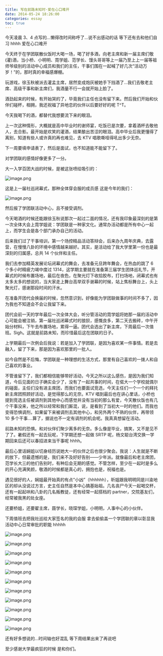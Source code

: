 ```yaml
---
title: 写在前路未知时·爱在心口难开
date: 2014-05-24 18:26:00
categories: essay
toc: true
---
```


今天凌晨 3、4 点写的...懒得改时间称呼了...说不出感动的话 等下还有去和他们自习 hhhh 爱在心口难开

今天终于在学团联散伙饭时大喝一场，喝了好多酒，向老主席和新一届主席们敬(灌)酒，当小桥、小明明、霓学姐、范学长、馒头哥哥等上一届乃至上上一届等祖师爷级别的活动中心成员和我们的主任，干事们围在一起喊了好几次“活动万岁！”的，那时真的幸福感爆棚。

 <!-- more -->

玩游戏，徐玉秋被派去灌孟主席，居然变成炮灰被她手下挡酒了…我们去敬老主席、高级干事和新主席们，我酒量不行一会就开始上脸了。

酒劲起来的时候，有开始哭的了，毕竟我们主任也没有留下来。然后我们开始和伙伴们碰杯，相拥，我还祝福了异地恋的伙伴以后要好好的呢 T^T。

 

今天我喝下的酒，都替代我想要流下来的眼泪。

上一次这种情形，大概就是高中毕业时的谢师宴，吃饭已是次要，拿着酒杯去敬他人，去合影。最开始是欢笑的灌酒，结果酿出苦涩的眼泪。高中毕业后我更懂得了离别，知道有些人或许真的再也难见，去 KTV 唱歌嘶哑得吼出多少无奈。

下一周要填申请表了，然后是面试，也不知道能不能留下了。

对学团联的感情好像更多了一分。

 

大一入学百团大战的时候，是被这张喷绘吸引的：


![image.png](https://i.loli.net/2020/07/01/rGkb37DQg5BYRdq.png)

这是上一届社巡闭幕式，那种全体穿会服的成员感
这是今年的我们： 

![image.png](https://i.loli.net/2020/07/01/AZjLBpGWvN2oKOq.png)

然后报了学团联活动中心，且不接受调剂。

今天喝酒的时候还能跟徐玉秋说那次一起过二面的情况，还有我印象最深刻的是第一次全体大会上霓学姐说：学团联是一种家文化。通常办活动都是所有中心一起上，而学生会是各个部门承办自己的活动。

后来我们过了干事培训，第一个场控精品活动答辩会，后来办九周年庆典，去露营，在慢慢八卦的环境中感情越来越好。其实，是活动给了我大学里第一份也是最深刻的归属感，总共 14 个伙伴和主任。

我们去参加精英发展论坛闭幕式的舞会，去准备元旦跨年舞会，在热血的跳了 6 个多小时精疲力竭中度过 1314，这学期主要就在准备第三届学生团体巡礼节，开幕式的时候布置场地，最后在夜色，在聚光灯下收拾胶布，打扫场地，闭幕式也有太多太多的想说的，当大家走上舞台高举双手谢幕的时候，站上焦标舞台上，头上聚光灯，感谢那段时间的汗水。 

在准备开团代会换届的时候，忽然意识到，好像能为学团联做事的时间不多了，因为我也不知道会不会让我留下来。

团代会前一天的学年最后一次全体大会，听分管活动的霓学姐将她那一届的活动中心可能会被注销，第一届社巡闭幕式时的狼狈，感慨良多，第二天去搬砖，中午开始分材料，下午去布置场地，累得一逼。团代会选出了新主席，下周最后一次值班。Sigh。这就是前路未知，而珍惜最后这在团联的日子。

上学期最后一次例会后我说：若是加入了学团联，是因为喜欢某一件事情。若是去融入，留了下来，那是因为喜欢那里的一批人。

如今自然是不后悔，学团联是一种理想的生活方式，那里有自己喜欢的一拨人和自己喜欢的事业。

不管谁留下了，我们都相信能够带好活动，今天之所以这么感伤，是因为我们知道，今后见面的日子确实会少了，没有了一起共事的时间，在偌大一个学校就偶尔的碰面，主任们没有进主席团，而我们也要面试竞选，今天主任们一个一个的拜托新主席团照顾好活动，是觉得那么的无奈。KTV 唱到最后也在讲心里话，小桥也提到竞选主任被调剂到其他中心而感觉并没有当初的那么有爱，今天散伙饭也有几个干事没来，他之所以经常和我们厮混，说，是看到了当初大一时的他们。而我也变得恐惧调剂，如果留下来被调剂去其他中心，和另外两个不熟的伙伴，再带领 10 多个干事….算了，据说也不一定有调剂的机会呢。我真真想留在活动。



前路未知的恐惧。和对伙伴们聚少离多的无奈。多么像是毕业，搞笑，又不是见不了了。暑假还有一起去玩呢，下学期还想一起做 SRTP 呢，杨文聪台湾交换一学期回来后还可以春招进来当干事呢 hhhh。

最后心里话娴姐以切身经历说她大一的伙伴之后也很少聚会。我说：人生就是不断的放下，但最遗憾的是，我们来不及好好告别——少年派。就像最后和老主席团，范学长大三的他们告别时，有种后会无期的感觉。不管怎样，至少在一起时是多么的开心充满笑颜，敬酒的时候都是真心的，拥抱也是，祝福也是。

遇见很好的人，娴姐最开始真的有点“小凶”（hhhhhh），昕姐跟我明明同是川渝地区的却从没说过方言，史主任自然是本中心搞基始祖。几名丧尸今天一起喝交杯，还有一起起哄和八卦的几名叛教徒，还有经常一起搭档的 partner，交院基友们，经常被我黑的处女座。

还要桥姐，还要翟主席，聂学长，晓琛学姐，小明明，人事中心的小伙伴。

下周值班去把我社巡给大家签名的我的会服 拿去偷偷盖一个学团联的章以彰显我活动中心日常审批的职能 hhhhh 

 
![image.png](https://i.loli.net/2020/07/01/P1ydMVamgDNQozX.png)

![image.png](https://i.loli.net/2020/07/01/bDoQ6utGSXY9mJk.png)

![image.png](https://i.loli.net/2020/07/01/5Pa7vMcLFHqiWrJ.png)

![image.png](https://i.loli.net/2020/07/01/HEYShmV1LcZf5CW.png)

![image.png](https://i.loli.net/2020/07/01/L26vJs1kPtqSV3Q.png)

![image.png](https://i.loli.net/2020/07/01/xNQwL8KYSImvGPF.png)

![image.png](https://i.loli.net/2020/07/01/sjB1hWuEg4K8QNx.png)

![image.png](https://i.loli.net/2020/07/01/AuGjUBrxX7lhV5N.png)

![image.png](https://i.loli.net/2020/07/01/tW4xQuBjGKdn3hl.png)

![image.png](https://i.loli.net/2020/07/01/7mgztGOLnA9u2oa.png)

![image.png](https://i.loli.net/2020/07/01/kqMoyJWN7vLCbal.png)


还有好多想说的...时间轴也好混乱    等下周结果出来了再说吧

至少感谢大学最疯狂的时候 是和你们。 